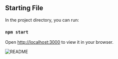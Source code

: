 
## Starting File
In the project directory, you can run:

### `npm start`

Open [http://localhost:3000](http://localhost:3000) to view it in your browser.

![README](https://github.com/SofiaBLynch/CodeForChange2024/assets/88823380/e774aae9-0c1a-42c9-8656-b2cc7946ba0d)
